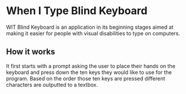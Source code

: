 # When I Type Blind Keyboard
WIT Blind Keyboard is an application in its beginning stages aimed at making it easier for people with visual
disabilities to type on computers.

## How it works
It first starts with a prompt asking the user to place their hands on the keyboard and press down
the ten keys they would like to use for the program. Based on the order those ten keys are pressed different
characters are outputted to a textbox.
